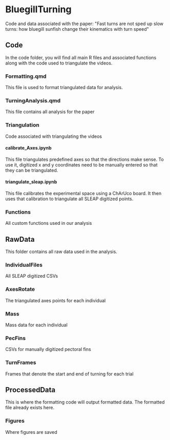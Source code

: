 # BluegillTurning
 Code and data associated with the paper: "Fast turns are not sped up slow turns: how bluegill sunfish change their kinematics with turn speed"

 ## Code

 In the code folder, you will find all main R files and associated functions along with the code used to triangulate the videos.

 ### Formatting.qmd
 This file is used to format triangulated data for analysis.


 ### TurningAnalysis.qmd
 This file contains all analysis for the paper


 ### Triangulation
 Code associated with triangulating the videos


 #### calibrate_Axes.ipynb
 This file triangulates predefined axes so that the directions make sense. To use it, digitized x and y coordinates need to be manually entered so that they can be triangulated.


 #### triangulate_sleap.ipynb
 This file calibrates the experimental space using a ChArUco board. It then uses that calibration to triangulate all SLEAP digitized points.


 ### Functions
 All custom functions used in our analysis



## RawData
This folder contains all raw data used in the analysis.


### IndividualFiles
All SLEAP digitized CSVs


### AxesRotate
The triangulated axes points for each individual


### Mass
Mass data for each individual


### PecFins
CSVs for manually digitized pectoral fins


### TurnFrames
Frames that denote the start and end of turning for each trial



## ProcessedData
This is where the formatting code will output formatted data. The formatted file already exists here.

### Figures
Where figures are saved
